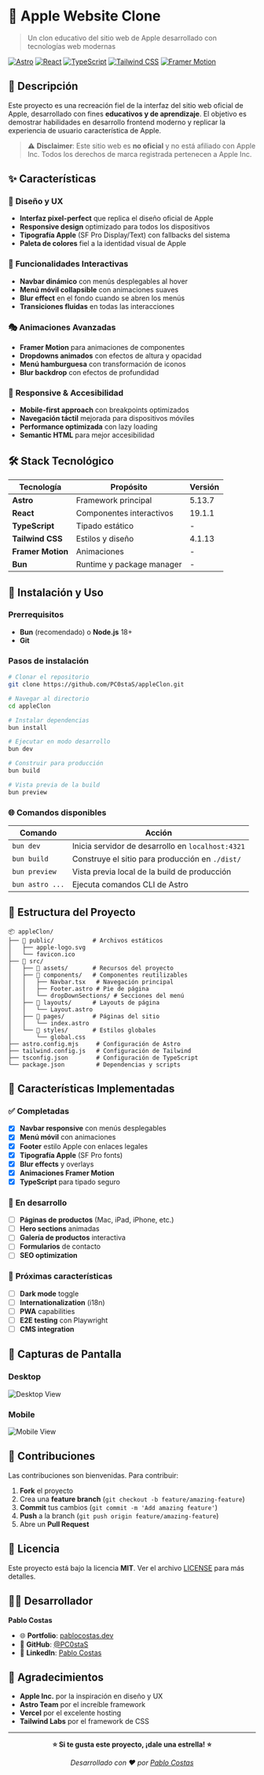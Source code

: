 # 🍎 Apple Website Clone

> Un clon educativo del sitio web de Apple desarrollado con tecnologías web modernas

[![Astro](https://img.shields.io/badge/Astro-FF5D01?style=for-the-badge&logo=astro&logoColor=white)](https://astro.build/)
[![React](https://img.shields.io/badge/React-20232A?style=for-the-badge&logo=react&logoColor=61DAFB)](https://reactjs.org/)
[![TypeScript](https://img.shields.io/badge/TypeScript-007ACC?style=for-the-badge&logo=typescript&logoColor=white)](https://www.typescriptlang.org/)
[![Tailwind CSS](https://img.shields.io/badge/Tailwind_CSS-38B2AC?style=for-the-badge&logo=tailwind-css&logoColor=white)](https://tailwindcss.com/)
[![Framer Motion](https://img.shields.io/badge/Framer_Motion-0055FF?style=for-the-badge&logo=framer&logoColor=white)](https://www.framer.com/motion/)

## 📖 Descripción

Este proyecto es una recreación fiel de la interfaz del sitio web oficial de Apple, desarrollado con fines **educativos y de aprendizaje**. El objetivo es demostrar habilidades en desarrollo frontend moderno y replicar la experiencia de usuario característica de Apple.

> ⚠️ **Disclaimer**: Este sitio web es **no oficial** y no está afiliado con Apple Inc. Todos los derechos de marca registrada pertenecen a Apple Inc.

## ✨ Características

### 🎨 **Diseño y UX**

- **Interfaz pixel-perfect** que replica el diseño oficial de Apple
- **Responsive design** optimizado para todos los dispositivos
- **Tipografía Apple** (SF Pro Display/Text) con fallbacks del sistema
- **Paleta de colores** fiel a la identidad visual de Apple

### 🚀 **Funcionalidades Interactivas**

- **Navbar dinámico** con menús desplegables al hover
- **Menú móvil collapsible** con animaciones suaves
- **Blur effect** en el fondo cuando se abren los menús
- **Transiciones fluidas** en todas las interacciones

### 🎭 **Animaciones Avanzadas**

- **Framer Motion** para animaciones de componentes
- **Dropdowns animados** con efectos de altura y opacidad
- **Menú hamburguesa** con transformación de iconos
- **Blur backdrop** con efectos de profundidad

### 📱 **Responsive & Accesibilidad**

- **Mobile-first approach** con breakpoints optimizados
- **Navegación táctil** mejorada para dispositivos móviles
- **Performance optimizada** con lazy loading
- **Semantic HTML** para mejor accesibilidad

## 🛠️ Stack Tecnológico

| Tecnología        | Propósito                 | Versión |
| ----------------- | ------------------------- | ------- |
| **Astro**         | Framework principal       | 5.13.7  |
| **React**         | Componentes interactivos  | 19.1.1  |
| **TypeScript**    | Tipado estático           | -       |
| **Tailwind CSS**  | Estilos y diseño          | 4.1.13  |
| **Framer Motion** | Animaciones               | -       |
| **Bun**           | Runtime y package manager | -       |

## 🚀 Instalación y Uso

### Prerrequisitos

- **Bun** (recomendado) o **Node.js** 18+
- **Git**

### Pasos de instalación

```bash
# Clonar el repositorio
git clone https://github.com/PC0staS/appleClon.git

# Navegar al directorio
cd appleClon

# Instalar dependencias
bun install

# Ejecutar en modo desarrollo
bun dev

# Construir para producción
bun build

# Vista previa de la build
bun preview
```

### 🌐 Comandos disponibles

| Comando         | Acción                                            |
| --------------- | ------------------------------------------------- |
| `bun dev`       | Inicia servidor de desarrollo en `localhost:4321` |
| `bun build`     | Construye el sitio para producción en `./dist/`   |
| `bun preview`   | Vista previa local de la build de producción      |
| `bun astro ...` | Ejecuta comandos CLI de Astro                     |

## 📁 Estructura del Proyecto

```
📦 appleClon/
├── 📂 public/           # Archivos estáticos
│   ├── apple-logo.svg
│   └── favicon.ico
├── 📂 src/
│   ├── 📂 assets/       # Recursos del proyecto
│   ├── 📂 components/   # Componentes reutilizables
│   │   ├── Navbar.tsx   # Navegación principal
│   │   ├── Footer.astro # Pie de página
│   │   └── dropDownSections/ # Secciones del menú
│   ├── 📂 layouts/      # Layouts de página
│   │   └── Layout.astro
│   ├── 📂 pages/        # Páginas del sitio
│   │   └── index.astro
│   └── 📂 styles/       # Estilos globales
│       └── global.css
├── astro.config.mjs     # Configuración de Astro
├── tailwind.config.js   # Configuración de Tailwind
├── tsconfig.json        # Configuración de TypeScript
└── package.json         # Dependencias y scripts
```

## 🎯 Características Implementadas

### ✅ **Completadas**

- [x] **Navbar responsive** con menús desplegables
- [x] **Menú móvil** con animaciones
- [x] **Footer** estilo Apple con enlaces legales
- [x] **Tipografía Apple** (SF Pro fonts)
- [x] **Blur effects** y overlays
- [x] **Animaciones Framer Motion**
- [x] **TypeScript** para tipado seguro

### 🚧 **En desarrollo**

- [ ] **Páginas de productos** (Mac, iPad, iPhone, etc.)
- [ ] **Hero sections** animadas
- [ ] **Galería de productos** interactiva
- [ ] **Formularios** de contacto
- [ ] **SEO optimization**

### 🔮 **Próximas características**

- [ ] **Dark mode** toggle
- [ ] **Internationalization** (i18n)
- [ ] **PWA** capabilities
- [ ] **E2E testing** con Playwright
- [ ] **CMS integration**

## 🎨 Capturas de Pantalla

### Desktop

![Desktop View](https://via.placeholder.com/800x400?text=Desktop+View)

### Mobile

![Mobile View](https://via.placeholder.com/300x600?text=Mobile+View)

## 🤝 Contribuciones

Las contribuciones son bienvenidas. Para contribuir:

1. **Fork** el proyecto
2. Crea una **feature branch** (`git checkout -b feature/amazing-feature`)
3. **Commit** tus cambios (`git commit -m 'Add amazing feature'`)
4. **Push** a la branch (`git push origin feature/amazing-feature`)
5. Abre un **Pull Request**

## 📄 Licencia

Este proyecto está bajo la licencia **MIT**. Ver el archivo [LICENSE](LICENSE) para más detalles.

## 👨‍💻 Desarrollador

**Pablo Costas**

- 🌐 **Portfolio**: [pablocostas.dev](https://pablocostas.dev)
- 🐙 **GitHub**: [@PC0staS](https://github.com/PC0staS)
- 💼 **LinkedIn**: [Pablo Costas](https://linkedin.com/in/pablocostas)

## 🙏 Agradecimientos

- **Apple Inc.** por la inspiración en diseño y UX
- **Astro Team** por el increíble framework
- **Vercel** por el excelente hosting
- **Tailwind Labs** por el framework de CSS

---

<div align="center">

**⭐ Si te gusta este proyecto, ¡dale una estrella! ⭐**

_Desarrollado con ❤️ por [Pablo Costas](https://pablocostas.dev)_

</div>
